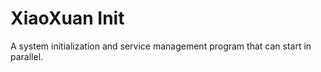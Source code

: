# XiaoXuan Init

A system initialization and service management program that can start in parallel.

